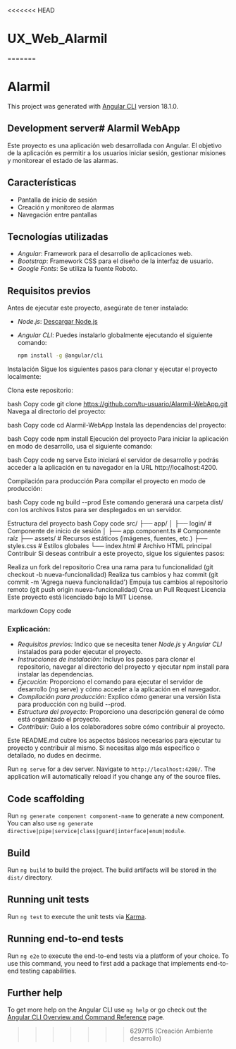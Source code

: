 <<<<<<< HEAD
# UX_Web_Alarmil
=======
# Alarmil

This project was generated with [Angular CLI](https://github.com/angular/angular-cli) version 18.1.0.

## Development server# Alarmil WebApp

Este proyecto es una aplicación web desarrollada con Angular. El objetivo de la aplicación es permitir a los usuarios iniciar sesión, gestionar misiones y monitorear el estado de las alarmas.

## Características

- Pantalla de inicio de sesión
- Creación y monitoreo de alarmas
- Navegación entre pantallas

## Tecnologías utilizadas

- *Angular*: Framework para el desarrollo de aplicaciones web.
- *Bootstrap*: Framework CSS para el diseño de la interfaz de usuario.
- *Google Fonts*: Se utiliza la fuente Roboto.

## Requisitos previos

Antes de ejecutar este proyecto, asegúrate de tener instalado:

- *Node.js*: [Descargar Node.js](https://nodejs.org/)
- *Angular CLI*: Puedes instalarlo globalmente ejecutando el siguiente comando:

  ```bash
  npm install -g @angular/cli
Instalación
Sigue los siguientes pasos para clonar y ejecutar el proyecto localmente:

Clona este repositorio:

bash
Copy code
git clone https://github.com/tu-usuario/Alarmil-WebApp.git
Navega al directorio del proyecto:

bash
Copy code
cd Alarmil-WebApp
Instala las dependencias del proyecto:

bash
Copy code
npm install
Ejecución del proyecto
Para iniciar la aplicación en modo de desarrollo, usa el siguiente comando:

bash
Copy code
ng serve
Esto iniciará el servidor de desarrollo y podrás acceder a la aplicación en tu navegador en la URL http://localhost:4200.

Compilación para producción
Para compilar el proyecto en modo de producción:

bash
Copy code
ng build --prod
Este comando generará una carpeta dist/ con los archivos listos para ser desplegados en un servidor.

Estructura del proyecto
bash
Copy code
src/
  ├── app/
  │   ├── login/              # Componente de inicio de sesión
  │   ├── app.component.ts    # Componente raíz
  ├── assets/                 # Recursos estáticos (imágenes, fuentes, etc.)
  ├── styles.css              # Estilos globales
  └── index.html              # Archivo HTML principal
Contribuir
Si deseas contribuir a este proyecto, sigue los siguientes pasos:

Realiza un fork del repositorio
Crea una rama para tu funcionalidad (git checkout -b nueva-funcionalidad)
Realiza tus cambios y haz commit (git commit -m 'Agrega nueva funcionalidad')
Empuja tus cambios al repositorio remoto (git push origin nueva-funcionalidad)
Crea un Pull Request
Licencia
Este proyecto está licenciado bajo la MIT License.

markdown
Copy code

### Explicación:

- *Requisitos previos:* Indico que se necesita tener *Node.js* y *Angular CLI* instalados para poder ejecutar el proyecto.
- *Instrucciones de instalación:* Incluyo los pasos para clonar el repositorio, navegar al directorio del proyecto y ejecutar npm install para instalar las dependencias.
- *Ejecución:* Proporciono el comando para ejecutar el servidor de desarrollo (ng serve) y cómo acceder a la aplicación en el navegador.
- *Compilación para producción:* Explico cómo generar una versión lista para producción con ng build --prod.
- *Estructura del proyecto:* Proporciono una descripción general de cómo está organizado el proyecto.
- *Contribuir:* Guío a los colaboradores sobre cómo contribuir al proyecto.

Este README.md cubre los aspectos básicos necesarios para ejecutar tu proyecto y contribuir al mismo. Si necesitas algo más específico o detallado, no dudes en decirme.

Run `ng serve` for a dev server. Navigate to `http://localhost:4200/`. The application will automatically reload if you change any of the source files.

## Code scaffolding

Run `ng generate component component-name` to generate a new component. You can also use `ng generate directive|pipe|service|class|guard|interface|enum|module`.

## Build

Run `ng build` to build the project. The build artifacts will be stored in the `dist/` directory.

## Running unit tests

Run `ng test` to execute the unit tests via [Karma](https://karma-runner.github.io).

## Running end-to-end tests

Run `ng e2e` to execute the end-to-end tests via a platform of your choice. To use this command, you need to first add a package that implements end-to-end testing capabilities.

## Further help

To get more help on the Angular CLI use `ng help` or go check out the [Angular CLI Overview and Command Reference](https://angular.dev/tools/cli) page.
>>>>>>> 6297f15 (Creación Ambiente desarrollo)

